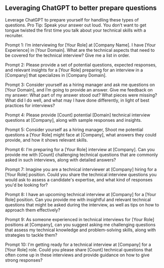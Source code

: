 ## Leveraging ChatGPT to better prepare questions

Leverage ChatGPT to prepare yourself for handling these types of questions. Pro Tip: Speak your answer out loud. You don’t want to get tongue twisted the first time you talk about your technical skills with a recruiter.

Prompt 1: I’m interviewing for [Your Role] at [Company Name]. I have [Your Experience] in [Your Domain]. What are the technical aspects that need to be covered for the technical interview? Give me a list in order.

Prompt 2: Please provide a set of potential questions, expected responses, and relevant insights for a [Your Role] preparing for an interview in a [Company] that specializes in [Company Domain].

Prompt 3: Consider yourself as a hiring manager and ask me questions on [Your Domain], and I’m going to provide an answer. Give me feedback on my answer: What part of my answer stood out? What pieces were missing? What did I do well, and what may I have done differently, in light of best practices for interviews?

Prompt 4: Please provide [Count] potential [Domain] technical interview questions at [Company], along with sample responses and insights.

Prompt 5: Consider yourself as a hiring manager, Shoot me potential questions a [Your Role] might face at [Company], what answers they could provide, and how it shows relevant skills.

Prompt 6: I'm preparing for a [Your Role] interview at [Company]. Can you provide me with [Count] challenging technical questions that are commonly asked in such interviews, along with detailed answers?

Prompt 7: Imagine you are a technical interviewer at [Company] hiring for a [Your Role] position. Could you share the technical interview questions you would ask to assess a candidate's expertise, and what kind of responses you'd be looking for?

Prompt 8: I have an upcoming technical interview at [Company] for a [Your Role] position. Can you provide me with insightful and relevant technical questions that might be asked during the interview, as well as tips on how to approach them effectively?

Prompt 9: As someone experienced in technical interviews for [Your Role] positions at [Company], can you suggest asking me challenging questions that assess my technical knowledge and problem-solving skills, along with strategies to tackle them?

Prompt 10: I'm getting ready for a technical interview at [Company] for a [Your Role] role. Could you please share [Count] technical questions that often come up in these interviews and provide guidance on how to give strong responses?

